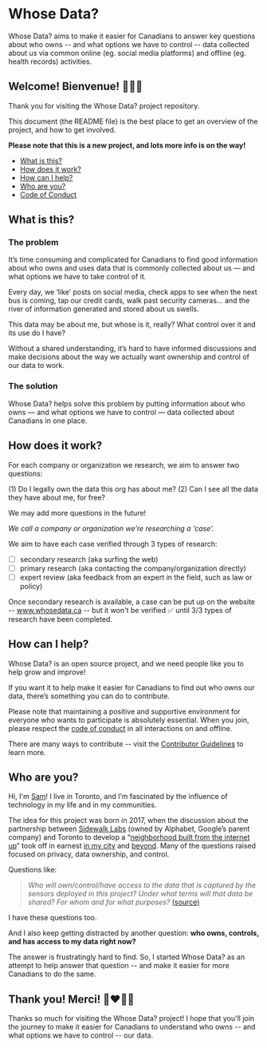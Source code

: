 # Whose Data?
Whose Data? aims to make it easier for Canadians to answer key questions about who owns -- and what options we have to control -- data collected about us via common online (eg. social media platforms) and offline (eg. health records) activities.

## Welcome! Bienvenue! :wave::tada::star2:

Thank you for visiting the Whose Data? project repository.

This document (the README file) is the best place to get an overview of the project, and how to get involved.

**Please note that this is a new project, and lots more info is on the way!**

* [What is this?](#what-is-this)
* [How does it work?](#how-does-it-work)
* [How can I help?](#how-can-i-help)
* [Who are you?](#who-are-you)
* [Code of Conduct](https://github.com/samanthaburton/whose_data/blob/master/CODE_OF_CONDUCT.md)

## What is this?

### The problem

It’s time consuming and complicated for Canadians to find good information about who owns and uses data that is commonly collected about us — and what options we have to take control of it.

Every day, we ‘like’ posts on social media, check apps to see when the next bus is coming, tap our credit cards, walk past security cameras… and the river of information generated and stored about us swells.

This data may be about me, but whose is it, really?
What control over it and its use do I have?

Without a shared understanding, it’s hard to have informed discussions and make decisions about the way we actually want ownership and control of our data to work.

### The solution
Whose Data? helps solve this problem by putting information about who owns — and what options we have to control — data collected about Canadians in one place.

## How does it work?

For each company or organization we research, we aim to answer two questions:

(1) Do I legally own the data this org has about me?
(2) Can I see all the data they have about me, for free?

We may add more questions in the future!

*We call a company or organization we’re researching a ‘case’.*

We aim to have each case verified through 3 types of research:
- [ ] secondary research (aka surfing the web)
- [ ] primary research (aka contacting the company/organization directly)
- [ ] expert review (aka feedback from an expert in the field, such as law or policy)

Once secondary research is available, a case can be put up on the website -- www.whosedata.ca -- but it won't be verified :white_check_mark: until 3/3 types of research have been completed.

## How can I help?
Whose Data? is an open source project, and we need people like you to help grow and improve!

If you want it to help make it easier for Canadians to find out who owns our data, there’s something you can do to contribute.

Please note that maintaining a positive and supportive environment for everyone who wants to participate is absolutely essential. When you join, please respect the [code of conduct](https://github.com/samanthaburton/whose_data/blob/master/CODE_OF_CONDUCT.md) in all interactions on and offline.

There are many ways to contribute -- visit the [Contributor Guidelines](https://github.com/samanthaburton/whose_data/edit/master/CONTRIBUTING.md) to learn more.

## Who are you?
Hi, I'm [Sam](https://www.samanthaburton.com)! I live in Toronto, and I’m fascinated by the influence of technology in my life and in my communities.

The idea for this project was born in 2017, when the discussion about the partnership between [Sidewalk Labs](https://www.sidewalklabs.com/) (owned by Alphabet, Google’s parent company) and Toronto to develop a “[neighborhood built from the internet up](https://sidewalktoronto.ca/wp-content/uploads/2017/10/Sidewalk-Labs-Vision-Sections-of-RFP-Submission.pdf)” took off in earnest [in my city](https://torontoist.com/2017/10/civic-tech-list-questions-wed-like-sidewalk-labs-answer/) and [beyond](https://www.theatlantic.com/technology/archive/2018/02/googles-guinea-pig-city/552932/). Many of the questions raised focused on privacy, data ownership, and control. 

Questions like:
>*Who will own/control/have access to the data that is captured by the sensors deployed in this project? 
>Under what terms will that data be shared? For whom and for what purposes?* 
>[(source)](https://torontoist.com/2017/10/civic-tech-list-questions-wed-like-sidewalk-labs-answer/)

I have these questions too. 

And I also keep getting distracted by another question: **who owns, controls, and has access to my data right now?**

The answer is frustratingly hard to find. So, I started Whose Data? as an attempt to help answer that question -- and make it easier for more Canadians to do the same.

## Thank you! Merci! :purple_heart::heart::blue_heart::green_heart:
Thanks so much for visiting the Whose Data? project! I hope that you'll join the journey to make it easier for Canadians to understand who owns -- and what options we have to control -- our data. 

